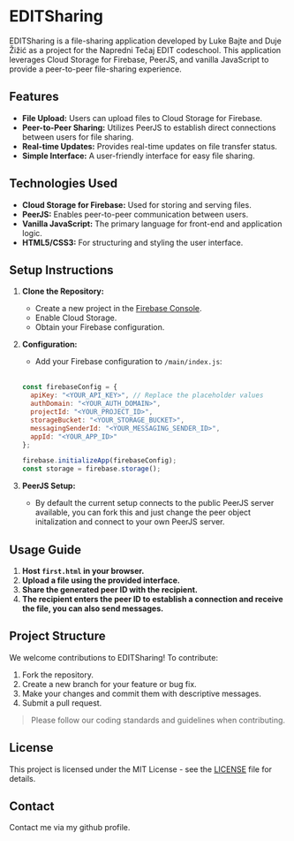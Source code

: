 # EDITSharing

EDITSharing is a file-sharing application developed by Luke Bajte and Duje Žižić as a project for the Napredni Tečaj EDIT codeschool. This application leverages Cloud Storage for Firebase, PeerJS, and vanilla JavaScript to provide a peer-to-peer file-sharing experience.

## Features

-   **File Upload:** Users can upload files to Cloud Storage for Firebase.
-   **Peer-to-Peer Sharing:** Utilizes PeerJS to establish direct connections between users for file sharing.
-   **Real-time Updates:** Provides real-time updates on file transfer status.
-   **Simple Interface:** A user-friendly interface for easy file sharing.

## Technologies Used

-   **Cloud Storage for Firebase:** Used for storing and serving files.
-   **PeerJS:** Enables peer-to-peer communication between users.
-   **Vanilla JavaScript:** The primary language for front-end and application logic.
-   **HTML5/CSS3:** For structuring and styling the user interface.

## Setup Instructions

1.  **Clone the Repository:**

    -   Create a new project in the [Firebase Console](https://console.firebase.google.com/).
    -   Enable Cloud Storage.
    -   Obtain your Firebase configuration.

3.  **Configuration:**
    -   Add your Firebase configuration to `/main/index.js`: </br> </br>
    
    ```js
    const firebaseConfig = {
      apiKey: "<YOUR_API_KEY>", // Replace the placeholder values
      authDomain: "<YOUR_AUTH_DOMAIN>",
      projectId: "<YOUR_PROJECT_ID>",
      storageBucket: "<YOUR_STORAGE_BUCKET>",
      messagingSenderId: "<YOUR_MESSAGING_SENDER_ID>",
      appId: "<YOUR_APP_ID>"
    };
    
    firebase.initializeApp(firebaseConfig);
    const storage = firebase.storage();
    ```

4.  **PeerJS Setup:**
    - By default the current setup connects to the public PeerJS server available, you can fork this and just change the peer object initalization and connect to your own PeerJS server.

## Usage Guide

1.  **Host `first.html` in your browser.**
2.  **Upload a file using the provided interface.**
3.  **Share the generated peer ID with the recipient.**
4.  **The recipient enters the peer ID to establish a connection and receive the file, you can also send messages.**

## Project Structure

We welcome contributions to EDITSharing! To contribute:

1.  Fork the repository.
2.  Create a new branch for your feature or bug fix.
3.  Make your changes and commit them with descriptive messages.
4.  Submit a pull request.

> Please follow our coding standards and guidelines when contributing.

## License

This project is licensed under the MIT License - see the [LICENSE](LICENSE) file for details.

## Contact

Contact me via my github profile.
